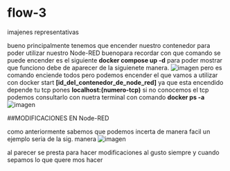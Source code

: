 # flow-3
imajenes representativas 

bueno principalmente tenemos que encender nuestro contenedor para poder utilizar nuestro Node-RED buenopara recordar con que comando se puede encender es el siguiente
**docker compose up -d**
para poder mostrar que funciono debe de aparecer de la siguienete manera.
![imagen](https://github.com/URIEL0ARTURO0DOMINGUEZ0VELAZQUEZ/flow-3/assets/136390705/3f0c1ece-d2c6-44b4-82fb-9126ff7038f2)
pero es comando enciende todos pero podemos encender el que vamos a utilizar con docker start **[id_del_contenedor_de_node_red]**
ya que esta encendido depende tu tcp pones **localhost:(numero-tcp)**
si no conocemos el tcp podemos consultarlo con nuetra terminal con comando **docker ps -a**
![imagen](https://github.com/URIEL0ARTURO0DOMINGUEZ0VELAZQUEZ/flow-3/assets/136390705/7fa3a708-ee3e-4eb2-b7cc-90a5d08d326e)

##MODIFICACIONES EN Node-RED

como anteriormente sabemos que podemos incerta de manera facil 
un ejemplo seria de la sig. manera 
![imagen](https://github.com/URIEL0ARTURO0DOMINGUEZ0VELAZQUEZ/flow-3/assets/136390705/28eccc40-e863-4757-8311-9450eea4493b)

al parecer se presta para hacer modificaciones al gusto siempre y cuando sepamos lo que quere mos hacer 
